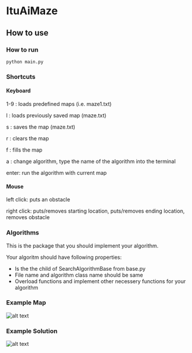 # ItuAiMaze

## How to use
### How to run
`python main.py`

### Shortcuts
#### Keyboard

1-9  : loads predefined maps (i.e. maze1.txt)

l    : loads previously saved map (maze.txt)

s    : saves the map (maze.txt)

r    : clears the map

f    : fills the map

a    : change algorithm, type the name of the algorithm into the terminal

enter: run the algorithm with current map

#### Mouse

left click: puts an obstacle

right click: puts/removes starting location, puts/removes ending location, removes obstacle

### Algorithms

This is the package that you should implement your algorithm. 

Your algoritm should have following properties:

- Is the the child of SearchAlgorithmBase from base.py
- File name and algorithm class name should be same
- Overload functions and implement other necessery functions for your algorithm

### Example Map
![alt text](images/maze3.png)
### Example Solution
![alt text](images/maze3_solution.png)
